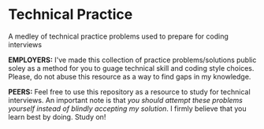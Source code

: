 # Technical Practice

A medley of technical practice problems used to prepare for coding interviews

**EMPLOYERS:** I've made this collection of practice problems/solutions public
soley as a method for you to guage technical skill and coding style choices.
Please, do not abuse this resource as a way to find gaps in my knowledge.

**PEERS:** Feel free to use this repository as a resource to study for
technical interviews. An important note is that *you should attempt these
problems yourself instead of blindly accepting my solution*. I firmly believe
that you learn best by doing. Study on!